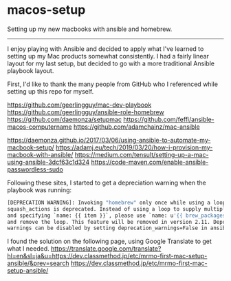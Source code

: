 # macos-setup
Setting up my new macbooks with ansible and homebrew.
- - - 

I enjoy playing with Ansible and decided to apply what I've learned to setting up my Mac products somewhat consistently. I had a fairly linear layout for my last setup, but decided to go with a more traditional Ansible playbook layout.

First, I'd like to thank the many people from GitHub who I referenced while setting up this repo for myself.

https://github.com/geerlingguy/mac-dev-playbook
https://github.com/geerlingguy/ansible-role-homebrew
https://github.com/daemonza/setupmac
https://github.com/feffi/ansible-macos-computername
https://github.com/adamchainz/mac-ansible

https://daemonza.github.io/2017/03/06/using-ansible-to-automate-my-macbook-setup/
https://adamj.eu/tech/2019/03/20/how-i-provision-my-macbook-with-ansible/
https://medium.com/tensult/setting-up-a-mac-using-ansible-3dcf63c1d324
https://code-maven.com/enable-ansible-passwordless-sudo

Following these sites, I started to get a depreciation warning when the playbook was running:

```bash
[DEPRECATION WARNING]: Invoking "homebrew" only once while using a loop via 
squash_actions is deprecated. Instead of using a loop to supply multiple items 
and specifying `name: {{ item }}`, please use `name: u'{{ brew_packages }}'` 
and remove the loop. This feature will be removed in version 2.11. Deprecation 
warnings can be disabled by setting deprecation_warnings=False in ansible.cfg.
```

I found the solution on the following page, using Google Translate to get what I needed.
https://translate.google.com/translate?hl=en&sl=ja&u=https://dev.classmethod.jp/etc/mrmo-first-mac-setup-ansible/&prev=search
https://dev.classmethod.jp/etc/mrmo-first-mac-setup-ansible/

